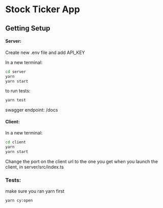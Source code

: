 # Stock Ticker App

## Getting Setup

#### Server:
Create new .env file and add API_KEY

In a new terminal:
```sh
cd server
yarn
yarn start
```

to run tests:
```sh
yarn test
```

swagger endpoint: /docs

#### Client:
In a new terminal:
```sh
cd client
yarn
yarn start
```

Change the port on the client url to the one you get when you launch the client, in server/src/index.ts


### Tests:
make sure you ran yarn first
```sh
yarn cy:open
```
